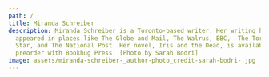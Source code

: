 ```yaml
---
path: /
title: Miranda Schreiber
description: Miranda Schreiber is a Toronto-based writer. Her writing has
  appeared in places like The Globe and Mail, The Walrus, BBC,  The Toronto
  Star, and The National Post. Her novel, Iris and the Dead, is available for
  preorder with Bookhug Press. [Photo by Sarah Bodri]
image: assets/miranda-schreiber-_author-photo_credit-sarah-bodri-.jpg
---
```

